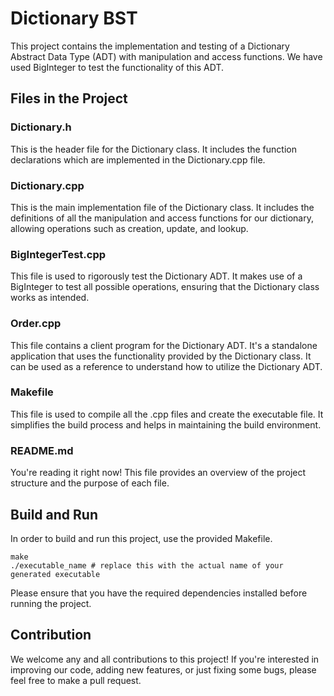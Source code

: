 # Dictionary BST
This project contains the implementation and testing of a Dictionary Abstract Data Type (ADT) with manipulation and access functions. We have used BigInteger to test the functionality of this ADT.

## Files in the Project

### Dictionary.h
This is the header file for the Dictionary class. It includes the function declarations which are implemented in the Dictionary.cpp file.

### Dictionary.cpp
This is the main implementation file of the Dictionary class. It includes the definitions of all the manipulation and access functions for our dictionary, allowing operations such as creation, update, and lookup.

### BigIntegerTest.cpp
This file is used to rigorously test the Dictionary ADT. It makes use of a BigInteger to test all possible operations, ensuring that the Dictionary class works as intended.

### Order.cpp
This file contains a client program for the Dictionary ADT. It's a standalone application that uses the functionality provided by the Dictionary class. It can be used as a reference to understand how to utilize the Dictionary ADT.

### Makefile
This file is used to compile all the .cpp files and create the executable file. It simplifies the build process and helps in maintaining the build environment.

### README.md
You're reading it right now! This file provides an overview of the project structure and the purpose of each file.

## Build and Run
In order to build and run this project, use the provided Makefile.
```
make
./executable_name # replace this with the actual name of your generated executable
```

Please ensure that you have the required dependencies installed before running the project.

## Contribution
We welcome any and all contributions to this project! If you're interested in improving our code, adding new features, or just fixing some bugs, please feel free to make a pull request.
